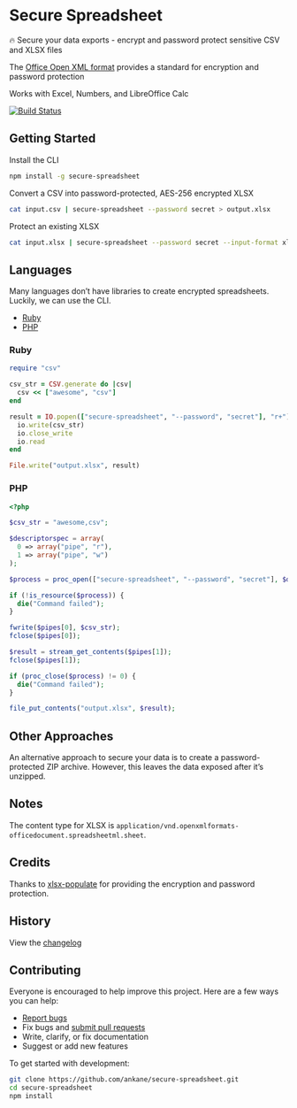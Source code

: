 # Secure Spreadsheet

:fire: Secure your data exports - encrypt and password protect sensitive CSV and XLSX files

The [Office Open XML format](https://en.wikipedia.org/wiki/Office_Open_XML) provides a standard for encryption and password protection

Works with Excel, Numbers, and LibreOffice Calc

[![Build Status](https://github.com/ankane/secure-spreadsheet/workflows/build/badge.svg?branch=master)](https://github.com/ankane/secure-spreadsheet/actions)

## Getting Started

Install the CLI

```sh
npm install -g secure-spreadsheet
```

Convert a CSV into password-protected, AES-256 encrypted XLSX

```sh
cat input.csv | secure-spreadsheet --password secret > output.xlsx
```

Protect an existing XLSX

```sh
cat input.xlsx | secure-spreadsheet --password secret --input-format xlsx > output.xlsx
```

## Languages

Many languages don’t have libraries to create encrypted spreadsheets. Luckily, we can use the CLI.

- [Ruby](#ruby)
- [PHP](#php)

### Ruby

```ruby
require "csv"

csv_str = CSV.generate do |csv|
  csv << ["awesome", "csv"]
end

result = IO.popen(["secure-spreadsheet", "--password", "secret"], "r+") do |io|
  io.write(csv_str)
  io.close_write
  io.read
end

File.write("output.xlsx", result)
```

### PHP

```php
<?php

$csv_str = "awesome,csv";

$descriptorspec = array(
  0 => array("pipe", "r"),
  1 => array("pipe", "w")
);

$process = proc_open(["secure-spreadsheet", "--password", "secret"], $descriptorspec, $pipes);

if (!is_resource($process)) {
  die("Command failed");
}

fwrite($pipes[0], $csv_str);
fclose($pipes[0]);

$result = stream_get_contents($pipes[1]);
fclose($pipes[1]);

if (proc_close($process) != 0) {
  die("Command failed");
}

file_put_contents("output.xlsx", $result);
```

## Other Approaches

An alternative approach to secure your data is to create a password-protected ZIP archive. However, this leaves the data exposed after it’s unzipped.

## Notes

The content type for XLSX is `application/vnd.openxmlformats-officedocument.spreadsheetml.sheet`.

## Credits

Thanks to [xlsx-populate](https://github.com/dtjohnson/xlsx-populate) for providing the encryption and password protection.

## History

View the [changelog](https://github.com/ankane/secure-spreadsheet/blob/master/CHANGELOG.md)

## Contributing

Everyone is encouraged to help improve this project. Here are a few ways you can help:

- [Report bugs](https://github.com/ankane/secure-spreadsheet/issues)
- Fix bugs and [submit pull requests](https://github.com/ankane/secure-spreadsheet/pulls)
- Write, clarify, or fix documentation
- Suggest or add new features

To get started with development:

```sh
git clone https://github.com/ankane/secure-spreadsheet.git
cd secure-spreadsheet
npm install
```
